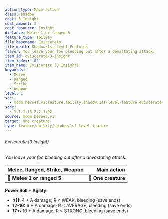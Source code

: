 ```yaml
---
action_type: Main action
class: shadow
cost: 3 Insight
cost_amount: 3
cost_resource: Insight
distance: Melee 1 or ranged 5
feature_type: ability
file_basename: Eviscerate
file_dpath: Shadow/1st-Level Features
flavor: You leave your foe bleeding out after a devastating attack.
item_id: eviscerate-3-insight
item_index: '02'
item_name: Eviscerate (3 Insight)
keywords:
  - Melee
  - Ranged
  - Strike
  - Weapon
level: 1
scc:
  - mcdm.heroes.v1:feature.ability.shadow.1st-level-feature:eviscerate-3-insight
scdc:
  - 1.1.1:13.2.2.1:02
source: mcdm.heroes.v1
target: One creature
type: feature/ability/shadow/1st-level-feature
---
```


###### Eviscerate (3 Insight)

*You leave your foe bleeding out after a devastating attack.*

| **Melee, Ranged, Strike, Weapon** |     **Main action** |
| --------------------------------- | ------------------: |
| **📏 Melee 1 or ranged 5**        | **🎯 One creature** |

**Power Roll + Agility:**

- **≤11:** 4 + A damage; R < WEAK, bleeding (save ends)
- **12-16:** 6 + A damage; R < AVERAGE, bleeding (save ends)
- **17+:** 10 + A damage; R < STRONG, bleeding (save ends)
